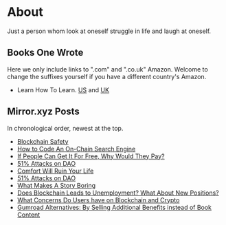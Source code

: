 # About

Just a person whom look at oneself struggle in life and laugh at oneself. 

## Books One Wrote
Here we only include links to ".com" and ".co.uk" Amazon. Welcome to change the suffixes yourself if you have a different country's Amazon. 

- Learn How To Learn. [US](https://www.amazon.com/dp/B0B1Z1JRZ6) and [UK](https://www.amazon.co.uk/dp/B0B1Z1JRZ6)

## Mirror.xyz Posts
In chronological order, newest at the top. 

- [Blockchain Safety](https://mirror.xyz/0xa32e05D545FEc9cADb46BEB0839E3Ac0A9E39d9B/IpY43h3SlgdEO4r99SiJw4UgbhEesPhcoFyeYc7hgmM)
- [How to Code An On-Chain Search Engine](https://mirror.xyz/0xa32e05D545FEc9cADb46BEB0839E3Ac0A9E39d9B/4N_KpWccWPNW7TNHqkmYSHIcvAO6svd9erpCEvLlAkI)
- [If People Can Get It For Free, Why Would They Pay?](https://mirror.xyz/0xa32e05D545FEc9cADb46BEB0839E3Ac0A9E39d9B/DINkKzhEwZq7yaW8fhp7k5pUWxHs1w5VYES71EkEjRQ)
- [51% Attacks on DAO](https://mirror.xyz/0xa32e05D545FEc9cADb46BEB0839E3Ac0A9E39d9B/Yp_vAfOyzAva4i4xcLM8ibBVtfJX8_gelv50tC0BXzo)
- [Comfort Will Ruin Your Life](https://mirror.xyz/0xa32e05D545FEc9cADb46BEB0839E3Ac0A9E39d9B/u8hgiQR_H9JtyTnF0BbCmLaeIJZc11fvR0BifXCkOPE)
- [51% Attacks on DAO](https://mirror.xyz/0xa32e05D545FEc9cADb46BEB0839E3Ac0A9E39d9B/Yp_vAfOyzAva4i4xcLM8ibBVtfJX8_gelv50tC0BXzo)
- [What Makes A Story Boring](https://mirror.xyz/0xa32e05D545FEc9cADb46BEB0839E3Ac0A9E39d9B/tY8YRl4plQlG4EJS4sCjcBGZqhpuBA88Xbt1lpvAlOg)
- [Does Blockchain Leads to Unemployment? What About New Positions?](https://mirror.xyz/0xa32e05D545FEc9cADb46BEB0839E3Ac0A9E39d9B/9EihAciSTv7Rp8HqMCZ4U1pHpU6J7lyl-TV9axKYNnY)
- [What Concerns Do Users have on Blockchain and Crypto](https://mirror.xyz/0xa32e05D545FEc9cADb46BEB0839E3Ac0A9E39d9B/w8MStA6gTkA-o4fme-eaqlTYBTNnW51f1cQhfqCOiDc)
- [Gumroad Alternatives: By Selling Additional Benefits instead of Book Content](https://mirror.xyz/0xa32e05D545FEc9cADb46BEB0839E3Ac0A9E39d9B/grXD3uOAppZJYPcysEumtSlZVI366O9L2qEaVZMGgQw)
